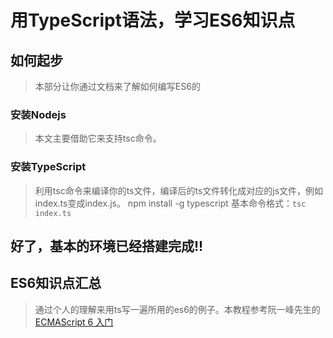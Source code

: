# 用TypeScript语法，学习ES6知识点

## 如何起步
>本部分让你通过文档来了解如何编写ES6的
### 安装Nodejs
>本文主要借助它来支持tsc命令。
### 安装TypeScript
>利用tsc命令来编译你的ts文件，编译后的ts文件转化成对应的js文件，例如index.ts变成index.js。
>npm install -g typescript
>基本命令格式：`tsc index.ts`

**好了，基本的环境已经搭建完成!!**
----
## ES6知识点汇总
>通过个人的理解来用ts写一遍所用的es6的例子。本教程参考阮一峰先生的[ECMAScript 6 入门](http://es6.ruanyifeng.com/)